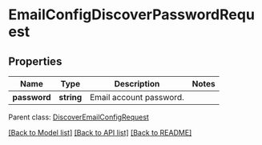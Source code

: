 # EmailConfigDiscoverPasswordRequest

## Properties
Name | Type | Description | Notes
------------ | ------------- | ------------- | -------------
**password** | **string** | Email account password. | 

 Parent class: [DiscoverEmailConfigRequest](DiscoverEmailConfigRequest.md)

[[Back to Model list]](README.md#documentation-for-models) [[Back to API list]](README.md#documentation-for-api-endpoints) [[Back to README]](README.md)


